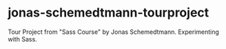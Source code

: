 # jonas-schemedtmann-tourproject
Tour Project from "Sass Course" by Jonas Schemedtmann. Experimenting with Sass.
